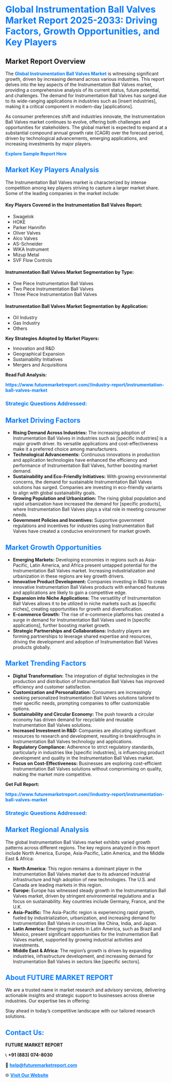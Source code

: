 <h1 style="color: #007BFF;">Global Instrumentation Ball Valves Market Report 2025-2033: Driving Factors, Growth Opportunities, and Key Players</h1>

<section id="overview">
<h2>Market Report Overview</h2>
<p>The <a href="https://www.futuremarketreport.com//industry-report/instrumentation-ball-valves-market" style="color: #007BFF; text-decoration: none;"><strong>Global Instrumentation Ball Valves Market</strong></a> is witnessing significant growth, driven by increasing demand across various industries. This report delves into the key aspects of the Instrumentation Ball Valves market, providing a comprehensive analysis of its current status, future potential, and challenges. The demand for Instrumentation Ball Valves has surged due to its wide-ranging applications in industries such as [insert industries], making it a critical component in modern-day [applications].</p>
<p>As consumer preferences shift and industries innovate, the Instrumentation Ball Valves market continues to evolve, offering both challenges and opportunities for stakeholders. The global market is expected to expand at a substantial compound annual growth rate (CAGR) over the forecast period, driven by technological advancements, emerging applications, and increasing investments by major players.</p>
</section>

<section id="overview">
<p><a href="https://www.futuremarketreport.com//request-sample/reportId=92451" style="color: #007BFF; text-decoration: none;"><strong>Explore Sample Report Here</strong></a></p>
</section>

<section id="key-players">
<h2 style="color: #007BFF;">Market Key Players Analysis</h2>
<p>The Instrumentation Ball Valves market is characterized by intense competition among key players striving to capture a larger market share. Some of the leading companies in the market include:</p>
<h4>Key Players Covered in the Instrumentation Ball Valves Report:</h4>
<ul><li>Swagelok</li><li>HOKE</li><li>Parker Hannifin</li><li>Oliver Valves</li><li>Alco Valves</li><li>AS-Schneider</li><li>WIKA Instrument</li><li>Mizup Metal</li><li>SVF Flow Controls</li></ul>
<h4>Instrumentation Ball Valves Market Segmentation by Type:</h4>
<ul><li>One Piece Instrumentation Ball Valves</li><li>Two Piece Instrumentation Ball Valves</li><li>Three Piece Instrumentation Ball Valves</li></ul>

<h4>Instrumentation Ball Valves Market Segmentation by Application:</h4>
<ul><li>Oil Industry</li><li>Gas Industry</li><li>Others</li></ul>
<p><strong>Key Strategies Adopted by Market Players:</strong></p>
<ul>
<li>Innovation and R&D</li>
<li>Geographical Expansion</li>
<li>Sustainability Initiatives</li>
<li>Mergers and Acquisitions</li>
</ul>
</section>

<section>
<p><strong>Read Full Analysis: </strong></p><a href="https://www.futuremarketreport.com//industry-report/instrumentation-ball-valves-market" style="color: #007BFF; text-decoration: none;"><strong>https://www.futuremarketreport.com//industry-report/instrumentation-ball-valves-market</strong></a>
<h3 style="color: #007BFF;">Strategic Questions Addressed:</h3>
</section>

<section id="driving-factors">
<h2 style="color: #007BFF;">Market Driving Factors</h2>
<ul>
<li><strong>Rising Demand Across Industries:</strong> The increasing adoption of Instrumentation Ball Valves in industries such as [specific industries] is a major growth driver. Its versatile applications and cost-effectiveness make it a preferred choice among manufacturers.</li>
<li><strong>Technological Advancements:</strong> Continuous innovations in production and application technologies have enhanced the efficiency and performance of Instrumentation Ball Valves, further boosting market demand.</li>
<li><strong>Sustainability and Eco-Friendly Initiatives:</strong> With growing environmental concerns, the demand for sustainable Instrumentation Ball Valves solutions has surged. Companies are investing in eco-friendly variants to align with global sustainability goals.</li>
<li><strong>Growing Population and Urbanization:</strong> The rising global population and rapid urbanization have increased the demand for [specific products], where Instrumentation Ball Valves plays a vital role in meeting consumer needs.</li>
<li><strong>Government Policies and Incentives:</strong> Supportive government regulations and incentives for industries using Instrumentation Ball Valves have created a conducive environment for market growth.</li>
</ul>
</section>

<section id="growth-opportunities">
<h2 style="color: #007BFF;">Market Growth Opportunities</h2>
<ul>
<li><strong>Emerging Markets:</strong> Developing economies in regions such as Asia-Pacific, Latin America, and Africa present untapped potential for the Instrumentation Ball Valves market. Increasing industrialization and urbanization in these regions are key growth drivers.</li>
<li><strong>Innovative Product Development:</strong> Companies investing in R&D to create innovative Instrumentation Ball Valves products with enhanced features and applications are likely to gain a competitive edge.</li>
<li><strong>Expansion into Niche Applications:</strong> The versatility of Instrumentation Ball Valves allows it to be utilized in niche markets such as [specific niches], creating opportunities for growth and diversification.</li>
<li><strong>E-commerce Growth:</strong> The rise of e-commerce platforms has created a surge in demand for Instrumentation Ball Valves used in [specific applications], further boosting market growth.</li>
<li><strong>Strategic Partnerships and Collaborations:</strong> Industry players are forming partnerships to leverage shared expertise and resources, driving the development and adoption of Instrumentation Ball Valves products globally.</li>
</ul>
</section>

<section id="trending-factors">
<h2 style="color: #007BFF;">Market Trending Factors</h2>
<ul>
<li><strong>Digital Transformation:</strong> The integration of digital technologies in the production and distribution of Instrumentation Ball Valves has improved efficiency and customer satisfaction.</li>
<li><strong>Customization and Personalization:</strong> Consumers are increasingly seeking personalized Instrumentation Ball Valves solutions tailored to their specific needs, prompting companies to offer customizable options.</li>
<li><strong>Sustainability and Circular Economy:</strong> The push towards a circular economy has driven demand for recyclable and reusable Instrumentation Ball Valves solutions.</li>
<li><strong>Increased Investment in R&D:</strong> Companies are allocating significant resources to research and development, resulting in breakthroughs in Instrumentation Ball Valves technology and applications.</li>
<li><strong>Regulatory Compliance:</strong> Adherence to strict regulatory standards, particularly in industries like [specific industries], is influencing product development and quality in the Instrumentation Ball Valves market.</li>
<li><strong>Focus on Cost-Effectiveness:</strong> Businesses are exploring cost-efficient Instrumentation Ball Valves solutions without compromising on quality, making the market more competitive.</li>
</ul>
</section>

<section>
<p><strong>Get Full Report: </strong></p><a href="https://www.futuremarketreport.com//industry-report/instrumentation-ball-valves-market" style="color: #007BFF; text-decoration: none;"><strong>https://www.futuremarketreport.com//industry-report/instrumentation-ball-valves-market</strong></a>
<h3 style="color: #007BFF;">Strategic Questions Addressed:</h3>
</section>


<section id="regional-analysis">
<h2 style="color: #007BFF;">Market Regional Analysis</h2>
<p>The global Instrumentation Ball Valves market exhibits varied growth patterns across different regions. The key regions analyzed in this report include North America, Europe, Asia-Pacific, Latin America, and the Middle East & Africa:</p>
<ul>
<li><strong>North America:</strong> This region remains a dominant player in the Instrumentation Ball Valves market due to its advanced industrial infrastructure and high adoption of new technologies. The U.S. and Canada are leading markets in this region.</li>
<li><strong>Europe:</strong> Europe has witnessed steady growth in the Instrumentation Ball Valves market, driven by stringent environmental regulations and a focus on sustainability. Key countries include Germany, France, and the U.K.</li>
<li><strong>Asia-Pacific:</strong> The Asia-Pacific region is experiencing rapid growth, fueled by industrialization, urbanization, and increasing demand for Instrumentation Ball Valves in countries like China, India, and Japan.</li>
<li><strong>Latin America:</strong> Emerging markets in Latin America, such as Brazil and Mexico, present significant opportunities for the Instrumentation Ball Valves market, supported by growing industrial activities and investments.</li>
<li><strong>Middle East & Africa:</strong> The region’s growth is driven by expanding industries, infrastructure development, and increasing demand for Instrumentation Ball Valves in sectors like [specific sectors].</li>
</ul>
</section>

<footer>
<h2 style="color: #007BFF;">About FUTURE MARKET REPORT</h2>
<p>We are a trusted name in market research and advisory services, delivering actionable insights and strategic support to businesses across diverse industries. Our expertise lies in offering:</p>

<p>Stay ahead in today’s competitive landscape with our tailored research solutions.</p>

<h2 style="color: #007BFF;">Contact Us:</h2>
<p><strong>FUTURE MARKET REPORT</strong></p>
<p>📞 <strong>+91 (883) 074-8030</strong></p>
<p>📧 <strong><a href="mailto:help@futuremarketreport.com" style="color: #007BFF;">help@futuremarketreport.com</a></strong></p>
<p>🌐 <strong><a href="https://www.futuremarketreport.com/" style="color: #007BFF;">Visit Our Website</a></strong></p>
</footer>